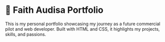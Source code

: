 # 🌟 Faith Audisa Portfolio

This is my personal portfolio showcasing my journey as a future commercial pilot and web developer. Built with HTML and CSS, it highlights my projects, skills, and passions.
